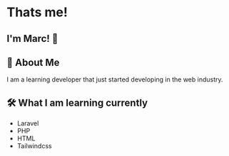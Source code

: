 
# Thats me!

## I'm Marc! 👋


## 🚀 About Me
I am a learning developer that just started developing in the web industry.



## 🛠 What I am learning currently

- Laravel
- PHP
- HTML
- Tailwindcss
